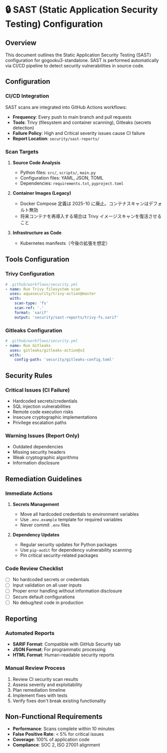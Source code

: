 # 🔒 SAST (Static Application Security Testing) Configuration

## Overview

This document outlines the Static Application Security Testing (SAST) configuration for gogooku3-standalone. SAST is performed automatically via CI/CD pipeline to detect security vulnerabilities in source code.

## Configuration

### CI/CD Integration

SAST scans are integrated into GitHub Actions workflows:

- **Frequency**: Every push to main branch and pull requests
- **Tools**: Trivy (filesystem and container scanning), Gitleaks (secrets detection)
- **Failure Policy**: High and Critical severity issues cause CI failure
- **Report Location**: `security/sast-reports/`

### Scan Targets

1. **Source Code Analysis**
   - Python files: `src/`, `scripts/`, `main.py`
   - Configuration files: YAML, JSON, TOML
   - Dependencies: `requirements.txt`, `pyproject.toml`

2. **Container Images (Legacy)**
   - Docker Compose 定義は 2025-10 に廃止。コンテナスキャンはデフォルト無効
   - 将来コンテナを再導入する場合は Trivy イメージスキャンを復活させること

3. **Infrastructure as Code**
   - Kubernetes manifests（今後の拡張を想定）

## Tools Configuration

### Trivy Configuration

```yaml
# .github/workflows/security.yml
- name: Run Trivy filesystem scan
  uses: aquasecurity/trivy-action@master
  with:
    scan-type: 'fs'
    scan-ref: '.'
    format: 'sarif'
    output: 'security/sast-reports/trivy-fs.sarif'
```

### Gitleaks Configuration

```yaml
# .github/workflows/security.yml
- name: Run Gitleaks
  uses: gitleaks/gitleaks-action@v2
  with:
    config-path: 'security/gitleaks-config.toml'
```

## Security Rules

### Critical Issues (CI Failure)

- Hardcoded secrets/credentials
- SQL injection vulnerabilities
- Remote code execution risks
- Insecure cryptographic implementations
- Privilege escalation paths

### Warning Issues (Report Only)

- Outdated dependencies
- Missing security headers
- Weak cryptographic algorithms
- Information disclosure

## Remediation Guidelines

### Immediate Actions

1. **Secrets Management**
   - Move all hardcoded credentials to environment variables
   - Use `.env.example` template for required variables
   - Never commit `.env` files

2. **Dependency Updates**
   - Regular security updates for Python packages
   - Use `pip-audit` for dependency vulnerability scanning
   - Pin critical security-related packages

### Code Review Checklist

- [ ] No hardcoded secrets or credentials
- [ ] Input validation on all user inputs
- [ ] Proper error handling without information disclosure
- [ ] Secure default configurations
- [ ] No debug/test code in production

## Reporting

### Automated Reports

- **SARIF Format**: Compatible with GitHub Security tab
- **JSON Format**: For programmatic processing
- **HTML Format**: Human-readable security reports

### Manual Review Process

1. Review CI security scan results
2. Assess severity and exploitability
3. Plan remediation timeline
4. Implement fixes with tests
5. Verify fixes don't break existing functionality

## Non-Functional Requirements

- **Performance**: Scans complete within 10 minutes
- **False Positive Rate**: < 5% for critical issues
- **Coverage**: 100% of application code
- **Compliance**: SOC 2, ISO 27001 alignment
